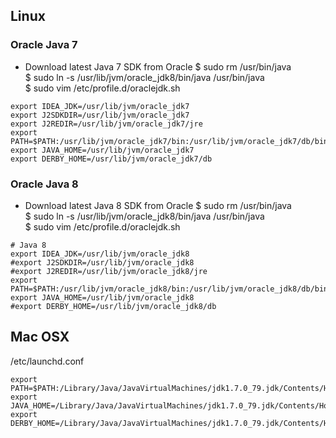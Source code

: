 ## Linux
### Oracle Java 7
* Download latest Java 7 SDK from Oracle
$ sudo rm /usr/bin/java  
$ sudo ln -s /usr/lib/jvm/oracle_jdk8/bin/java /usr/bin/java  
$ sudo vim /etc/profile.d/oraclejdk.sh  
```
export IDEA_JDK=/usr/lib/jvm/oracle_jdk7
export J2SDKDIR=/usr/lib/jvm/oracle_jdk7
export J2REDIR=/usr/lib/jvm/oracle_jdk7/jre
export PATH=$PATH:/usr/lib/jvm/oracle_jdk7/bin:/usr/lib/jvm/oracle_jdk7/db/bin:/usr/lib/jvm/oracle_jdk7/jre/bin
export JAVA_HOME=/usr/lib/jvm/oracle_jdk7
export DERBY_HOME=/usr/lib/jvm/oracle_jdk7/db
```
### Oracle Java 8
* Download latest Java 8 SDK from Oracle
$ sudo rm /usr/bin/java  
$ sudo ln -s /usr/lib/jvm/oracle_jdk8/bin/java /usr/bin/java  
$ sudo vim /etc/profile.d/oraclejdk.sh  
```
# Java 8
export IDEA_JDK=/usr/lib/jvm/oracle_jdk8
#export J2SDKDIR=/usr/lib/jvm/oracle_jdk8
#export J2REDIR=/usr/lib/jvm/oracle_jdk8/jre
export PATH=$PATH:/usr/lib/jvm/oracle_jdk8/bin:/usr/lib/jvm/oracle_jdk8/db/bin:/usr/lib/jvm/oracle_jdk8/jre/bin
export JAVA_HOME=/usr/lib/jvm/oracle_jdk8
#export DERBY_HOME=/usr/lib/jvm/oracle_jdk8/db
```


## Mac OSX
/etc/launchd.conf
```
export PATH=$PATH:/Library/Java/JavaVirtualMachines/jdk1.7.0_79.jdk/Contents/Home/bin:/Library/Java/JavaVirtualMachines/jdk1.7.0_79.jdk/Contents/Home/db/bin:/Library/Java/JavaVirtualMachines/jdk1.7.0_79.jdk/Contents/Home/jre/bin
export JAVA_HOME=/Library/Java/JavaVirtualMachines/jdk1.7.0_79.jdk/Contents/Home
export DERBY_HOME=/Library/Java/JavaVirtualMachines/jdk1.7.0_79.jdk/Contents/Home/db
```
